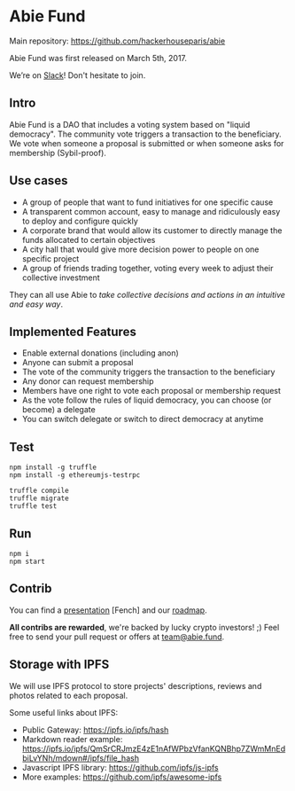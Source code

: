 # Abie Fund

Main repository: https://github.com/hackerhouseparis/abie

Abie Fund was first released on March 5th, 2017.

We’re on [Slack](http://slack.abie.fund)! Don't hesitate to join.

## Intro

Abie Fund is a DAO that includes a voting system based on "liquid democracy". The community vote triggers a transaction to the beneficiary. We vote when someone a proposal is submitted or when someone asks for membership (Sybil-proof).

## Use cases

* A group of people that want to fund initiatives for one specific cause
* A transparent common account, easy to manage and ridiculously easy to deploy and configure quickly
* A corporate brand that would allow its customer to directly manage the funds allocated to certain objectives
* A city hall that would give more decision power to people on one specific project
* A group of friends trading together, voting every week to adjust their collective investment

They can all use Abie to *take collective decisions and actions in an intuitive and easy way*.

## Implemented Features

* Enable external donations (including anon)
* Anyone can submit a proposal
* The vote of the community triggers the transaction to the beneficiary
* Any donor can request membership
* Members have one right to vote each proposal or membership request
* As the vote follow the rules of liquid democracy, you can choose (or become) a delegate
* You can switch delegate or switch to direct democracy at anytime

## Test

```
npm install -g truffle
npm install -g ethereumjs-testrpc
```

```
truffle compile
truffle migrate
truffle test
```

## Run

```
npm i
npm start
```

## Contrib

You can find a [presentation]() [Fench] and our [roadmap]().

**All contribs are rewarded**, we're backed by lucky crypto investors! ;) Feel free to send your pull request or offers at team@abie.fund.

## Storage with IPFS

We will use IPFS protocol to store projects' descriptions, reviews and photos related to each proposal.

Some useful links about IPFS:

* Public Gateway: https://ipfs.io/ipfs/hash
* Markdown reader example: https://ipfs.io/ipfs/QmSrCRJmzE4zE1nAfWPbzVfanKQNBhp7ZWmMnEdbiLvYNh/mdown#/ipfs/file_hash
* Javascript IPFS library: https://github.com/ipfs/js-ipfs
* More examples: https://github.com/ipfs/awesome-ipfs
